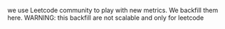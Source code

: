 we use Leetcode community to play with new metrics.
We backfill them here. 
WARNING: this backfill are not scalable and only for leetcode
